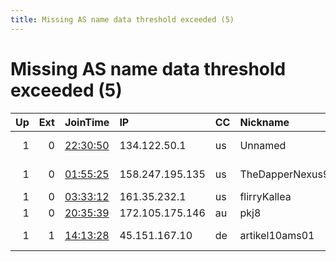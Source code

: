 ```yaml
---
title: Missing AS name data threshold exceeded (5)
---
```


# Missing AS name data threshold exceeded (5)

|   Up |   Ext | JoinTime                                                                                            | IP              | CC   | Nickname           |   ORp |   Dirp | Version   | Contact                      | OS    |   eFamMembers |
|-----:|------:|:----------------------------------------------------------------------------------------------------|:----------------|:-----|:-------------------|------:|-------:|:----------|:-----------------------------|:------|--------------:|
|    1 |     0 | [22:30:50](https://metrics.torproject.org/rs.html#details/393046812C24A855F669A80F8D8C38789D41EAC8) | 134.122.50.1    | us   | Unnamed            |  9001 |      0 | 0.4.3.6   | CypherpunkLabs &lt;info@cyph | Linux |             1 |
|    1 |     0 | [01:55:25](https://metrics.torproject.org/rs.html#details/76BC6F36EDB9B9B7943B5B0FB8146A2213EA7384) | 158.247.195.135 | us   | TheDapperNexus9993 |  9001 |      0 | 0.4.3.6   | dapperd at protonmail dot    | Linux |             1 |
|    1 |     0 | [03:33:12](https://metrics.torproject.org/rs.html#details/D5FAF8794756F5F352E1638E5FCC83D7B52D480D) | 161.35.232.1    | us   | flirryKallea       |  9001 |      0 | 0.3.5.10  | None                         | Linux |             1 |
|    1 |     0 | [20:35:39](https://metrics.torproject.org/rs.html#details/2E10A7D6603A0C0732AF7EDDACE082D57BF09D7C) | 172.105.175.146 | au   | pkj8               |   443 |     80 | 0.4.3.6   | pk-j@riseup.net              | Linux |             3 |
|    1 |     1 | [14:13:28](https://metrics.torproject.org/rs.html#details/A14D96E6C4C3A5AF3D7E57AC0A85AE82BDFB0F4B) | 45.151.167.10   | de   | artikel10ams01     |   443 |     80 | 0.4.3.6   | Artikel10 &lt;info@artikel10 | Linux |             3 |

